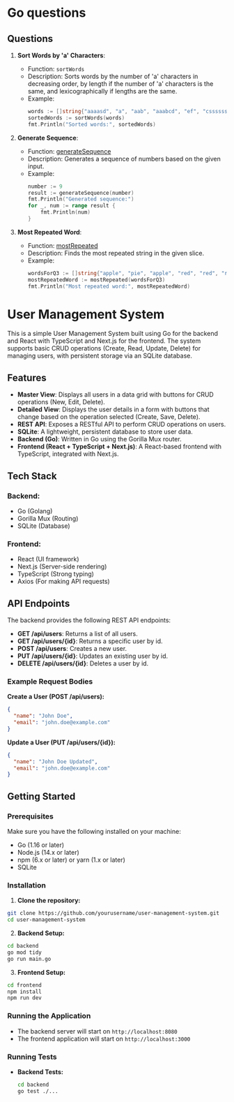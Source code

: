 # Go questions

## Questions

1. **Sort Words by 'a' Characters**:

   - Function: `sortWords`
   - Description: Sorts words by the number of 'a' characters in decreasing order, by length if the number of 'a' characters is the same, and lexicographically if lengths are the same.
   - Example:
     ```go
     words := []string{"aaaasd", "a", "aab", "aaabcd", "ef", "cssssssd", "fdz", "kf", "zc", "lklklklklklklklkl", "l"}
     sortedWords := sortWords(words)
     fmt.Println("Sorted words:", sortedWords)
     ```

2. **Generate Sequence**:

   - Function: [generateSequence](http://_vscodecontentref_/1)
   - Description: Generates a sequence of numbers based on the given input.
   - Example:
     ```go
     number := 9
     result := generateSequence(number)
     fmt.Println("Generated sequence:")
     for _, num := range result {
         fmt.Println(num)
     }
     ```

3. **Most Repeated Word**:
   - Function: [mostRepeated](http://_vscodecontentref_/2)
   - Description: Finds the most repeated string in the given slice.
   - Example:
     ```go
     wordsForQ3 := []string{"apple", "pie", "apple", "red", "red", "red","apple","apple","apple"}
     mostRepeatedWord := mostRepeated(wordsForQ3)
     fmt.Println("Most repeated word:", mostRepeatedWord)
     ```

# User Management System

This is a simple User Management System built using Go for the backend and React with TypeScript and Next.js for the frontend. The system supports basic CRUD operations (Create, Read, Update, Delete) for managing users, with persistent storage via an SQLite database.

## Features

- **Master View**: Displays all users in a data grid with buttons for CRUD operations (New, Edit, Delete).
- **Detailed View**: Displays the user details in a form with buttons that change based on the operation selected (Create, Save, Delete).
- **REST API**: Exposes a RESTful API to perform CRUD operations on users.
- **SQLite**: A lightweight, persistent database to store user data.
- **Backend (Go)**: Written in Go using the Gorilla Mux router.
- **Frontend (React + TypeScript + Next.js)**: A React-based frontend with TypeScript, integrated with Next.js.

## Tech Stack

### Backend:

- Go (Golang)
- Gorilla Mux (Routing)
- SQLite (Database)

### Frontend:

- React (UI framework)
- Next.js (Server-side rendering)
- TypeScript (Strong typing)
- Axios (For making API requests)

## API Endpoints

The backend provides the following REST API endpoints:

- **GET /api/users**: Returns a list of all users.
- **GET /api/users/{id}**: Returns a specific user by id.
- **POST /api/users**: Creates a new user.
- **PUT /api/users/{id}**: Updates an existing user by id.
- **DELETE /api/users/{id}**: Deletes a user by id.

### Example Request Bodies

**Create a User (POST /api/users):**

```json
{
  "name": "John Doe",
  "email": "john.doe@example.com"
}
```

**Update a User (PUT /api/users/{id}):**

```json
{
  "name": "John Doe Updated",
  "email": "john.doe@example.com"
}
```

## Getting Started

### Prerequisites

Make sure you have the following installed on your machine:

- Go (1.16 or later)
- Node.js (14.x or later)
- npm (6.x or later) or yarn (1.x or later)
- SQLite

### Installation

1. **Clone the repository:**

```sh
git clone https://github.com/yourusername/user-management-system.git
cd user-management-system
```

2. **Backend Setup:**

```sh
cd backend
go mod tidy
go run main.go
```

3. **Frontend Setup:**

```sh
cd frontend
npm install
npm run dev
```

### Running the Application

- The backend server will start on `http://localhost:8080`
- The frontend application will start on `http://localhost:3000`

### Running Tests

- **Backend Tests:**

  ```sh
  cd backend
  go test ./...
  ```
